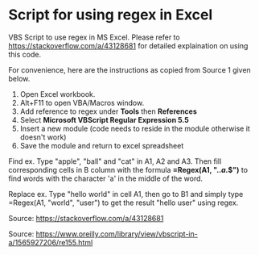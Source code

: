 # Script for using regex in Excel

VBS Script to use regex in MS Excel. Please refer to https://stackoverflow.com/a/43128681
for detailed explaination on using this code.

For convenience, here are the instructions as copied from Source 1 given below.

1. Open Excel workbook.
2. Alt+F11 to open VBA/Macros window.
3. Add reference to regex under **Tools** then **References**
4. Select **Microsoft VBScript Regular Expression 5.5**
5. Insert a new module (code needs to reside in the module otherwise it doesn't work)
6. Save the module and return to excel spreadsheet

Find ex. Type "apple", "ball" and "cat" in A1, A2 and A3. Then fill corresponding cells in
   B column with the formula **=Regex(A1, "..*a.*$")** to find words with the character
   'a' in the middle of the word.

Replace ex. Type "hello world" in cell A1, then go to B1 and simply type =Regex(A1, "world", "user")
   to get the result "hello user" using regex.

Source: https://stackoverflow.com/a/43128681

Source: https://www.oreilly.com/library/view/vbscript-in-a/1565927206/re155.html
